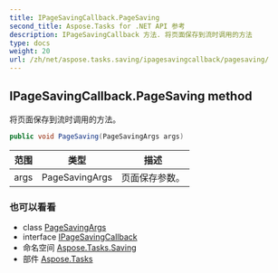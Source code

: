 ```yaml
---
title: IPageSavingCallback.PageSaving
second_title: Aspose.Tasks for .NET API 参考
description: IPageSavingCallback 方法. 将页面保存到流时调用的方法
type: docs
weight: 20
url: /zh/net/aspose.tasks.saving/ipagesavingcallback/pagesaving/
---
```

## IPageSavingCallback.PageSaving method

将页面保存到流时调用的方法。

```csharp
public void PageSaving(PageSavingArgs args)
```

| 范围 | 类型 | 描述 |
| --- | --- | --- |
| args | PageSavingArgs | 页面保存参数。 |

### 也可以看看

* class [PageSavingArgs](../../pagesavingargs/)
* interface [IPageSavingCallback](../)
* 命名空间 [Aspose.Tasks.Saving](../../ipagesavingcallback/)
* 部件 [Aspose.Tasks](../../../)


